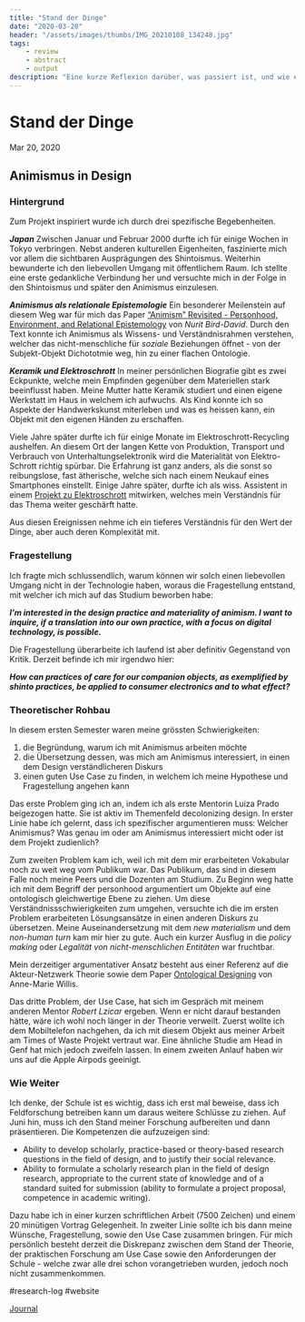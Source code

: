 ```yaml
---
title: "Stand der Dinge"
date: "2020-03-20"
header: "/assets/images/thumbs/IMG_20210108_134248.jpg"
tags:
    - review
    - abstract
    - output
description: "Eine kurze Reflexion darüber, was passiert ist, und wie es weiter gehen soll."
---
```

# Stand der Dinge
Mar 20, 2020

## Animismus in Design
### Hintergrund
Zum Projekt inspiriert wurde ich durch drei spezifische Begebenheiten.

_**Japan**_
Zwischen Januar und Februar 2000 durfte ich für einige Wochen in Tokyo verbringen. Nebst anderen kulturellen Eigenheiten, faszinierte mich vor allem die sichtbaren Ausprägungen des Shintoismus. Weiterhin bewunderte ich den liebevollen Umgang mit öffentlichem Raum. Ich stellte eine erste gedankliche Verbindung her und versuchte mich in der Folge in den Shintoismus und später den Animismus einzulesen. 

_**Animismus als relationale Epistemologie**_
Ein besonderer Meilenstein auf diesem Weg war für mich das Paper [“Animism” Revisited - Personhood, Environment, and Relational Epistemology](https://www.journals.uchicago.edu/doi/10.1086/200061) von _Nurit Bird-David_. Durch den Text konnte ich Animismus als Wissens- und Verständnisrahmen verstehen, welcher das nicht-menschliche für _soziale_ Beziehungen öffnet - von der Subjekt-Objekt Dichototmie weg, hin zu einer flachen Ontologie.

_**Keramik und Elektroschrott**_
In meiner persönlichen Biografie gibt es zwei Eckpunkte, welche mein Empfinden gegenüber dem Materiellen stark beeinflusst haben. Meine Mutter hatte Keramik studiert und einen eigene Werkstatt im Haus in welchem ich aufwuchs. Als Kind konnte ich so Aspekte der Handwerkskunst miterleben und was es heissen kann, ein Objekt mit den eigenen Händen zu erschaffen.

Viele Jahre später durfte ich für einige Monate im Elektroschrott-Recycling aushelfen. An diesem Ort der langen Kette von Produktion, Transport und Verbrauch von Unterhaltungselektronik wird die Materialität von Elektro-Schrott richtig spürbar. Die Erfahrung ist ganz anders, als die sonst so reibungslose, fast ätherische, welche sich nach einem Neukauf eines Smartphones einstellt. Einige Jahre später, durfte ich als wiss. Assistent in einem [Projekt zu Elektroschrott](https://times-of-waste.ch/) mitwirken, welches mein Verständnis für das Thema weiter geschärft hatte.

Aus diesen Ereignissen nehme ich ein tieferes Verständnis für den Wert der Dinge, aber auch deren Komplexität mit.

### Fragestellung
Ich fragte mich schlussendlich, warum können wir solch einen liebevollen Umgang nicht in der Technologie haben, woraus die Fragestellung entstand, mit welcher ich mich auf das Studium beworben habe:

_**I’m interested in the design practice and materiality of animism. I want to inquire, if a translation into our own practice, with a focus on digital technology, is possible.**_

Die Fragestellung überarbeite ich laufend ist aber definitiv Gegenstand von Kritik. Derzeit befinde ich mir irgendwo hier:

_**How can practices of care for our companion objects, as exemplified by shinto practices, be applied to consumer electronics and to what effect?**_


### Theoretischer Rohbau
In diesem ersten Semester waren meine grössten Schwierigkeiten:

1. die Begründung, warum ich mit Animismus arbeiten möchte
2. die Übersetzung dessen, was mich am Animismus interessiert, in einen dem Design verständlicheren Diskurs
3. einen guten Use Case zu finden, in welchem ich meine Hypothese und Fragestellung angehen kann

Das erste Problem ging ich an, indem ich als erste Mentorin Luiza Prado beigezogen hatte. Sie ist aktiv im Themenfeld decolonizing design. In erster Linie habe ich gelernt, dass ich spezifischer argumentieren muss: Welcher Animismus? Was genau im oder am Animismus interessiert micht oder ist dem Projekt zudienlich?

Zum zweiten Problem kam ich, weil ich mit dem mir erarbeiteten Vokabular noch zu weit weg vom Publikum war. Das Publikum, das sind in diesem Falle noch meine Peers und die Dozenten am Studium. Zu Beginn weg hatte ich mit dem Begriff der personhood argumentiert um Objekte auf eine ontologisch gleichwertige Ebene zu ziehen. Um diese Verständnissschwierigkeiten zum umgehen, versuchte ich die im ersten Problem erarbeiteten Lösungsansätze in einen anderen Diskurs zu übersetzen. Meine Auseinandersetzung mit dem _new materialism_ und dem _non-human turn_ kam mir hier zu gute. Auch ein kurzer Ausflug in die _policy making_ oder _Legalität von nicht-menschlichen Entitäten_ war fruchtbar.

Mein derzeitiger argumentativer Ansatz besteht aus einer Referenz auf die Akteur-Netzwerk Theorie sowie dem Paper [Ontological Designing](https://www.tandfonline.com/doi/abs/10.2752/144871306X13966268131514) von Anne-Marie Willis.

Das dritte Problem, der Use Case, hat sich im Gespräch mit meinem anderen Mentor _Robert Lzicar_ ergeben. Wenn er nicht darauf bestanden hätte, wäre ich wohl noch länger in der Theorie verweilt. Zuerst wollte ich dem Mobiltelefon nachgehen, da ich mit diesem Objekt aus meiner Arbeit am Times of Waste Projekt vertraut war. Eine ähnliche Studie am Head in Genf hat mich jedoch zweifeln lassen. In einem zweiten Anlauf haben wir uns auf die Apple Airpods geeinigt. 

### Wie Weiter
Ich denke, der Schule ist es wichtig, dass ich erst mal beweise, dass ich Feldforschung betreiben kann um daraus weitere Schlüsse zu ziehen. Auf Juni hin, muss ich den Stand meiner Forschung aufbereiten und dann präsentieren. Die Kompetenzen die aufzuzeigen sind:

* Ability to develop scholarly, practice-based or theory-based research questions in the field of design, and to justify their social relevance.
* Ability to formulate a scholarly research plan in the field of design research, appropriate to the current state of knowledge and of a standard suited for submission (ability to formulate a project proposal, competence in academic writing).

Dazu habe ich in einer kurzen schriftlichen Arbeit (7500 Zeichen) und einem 20 minütigen Vortrag Gelegenheit. In zweiter Linie sollte ich bis dann meine Wünsche, Fragestellung, sowie den Use Case zusammen bringen. Für mich persönlich besteht derzeit die Diskrepanz zwischen dem Stand der Theorie, der praktischen Forschung am Use Case sowie den Anforderungen der Schule - welche zwar alle drei schon vorangetrieben wurden, jedoch noch nicht zusammenkommen.

#research-log #website

[Journal](Journal.md) 